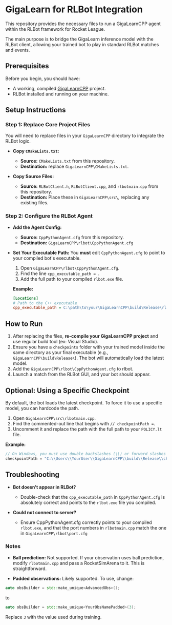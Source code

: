 # GigaLearn for RLBot Integration

This repository provides the necessary files to run a GigaLearnCPP agent within the RLBot framework for Rocket League.

The main purpose is to bridge the GigaLearn inference model with the RLBot client, allowing your trained bot to play in standard RLBot matches and events.

## Prerequisites

Before you begin, you should have:
* A working, compiled [GigaLearnCPP](https://github.com/ZealanL/GigaLearnCPP-Leak) project.
* RLBot installed and running on your machine.

## Setup Instructions

### Step 1: Replace Core Project Files

You will need to replace files in your `GigaLearnCPP` directory to integrate the RLBot logic.

* **Copy `CMakeLists.txt`:**
    * **Source:** `CMakeLists.txt` from this repository.
    * **Destination:** replace `GigaLearnCPP\CMakeLists.txt`.

* **Copy Source Files:**
    * **Source:** `RLBotClient.h`, `RLBotClient.cpp`, and `rlbotmain.cpp` from this repository.
    * **Destination:** Place these in `GigaLearnCPP\src\`, replacing any existing files.

### Step 2: Configure the RLBot Agent

* **Add the Agent Config:**
    * **Source:** `CppPythonAgent.cfg` from this repository.
    * **Destination:** `GigaLearnCPP\rlbot\CppPythonAgent.cfg`

* **Set Your Executable Path:**
    You **must** edit `CppPythonAgent.cfg` to point to your compiled bot's executable.
    1.  Open `GigaLearnCPP\rlbot\CppPythonAgent.cfg`.
    2.  Find the line `cpp_executable_path = `.
    3.  Add the full path to your compiled `rlbot.exe` file.

    **Example:**
    ```ini
    [Locations]
    # Path to the C++ executable
    cpp_executable_path = C:\path\to\your\GigaLearnCPP\build\Release\rlbot.exe
    ```

## How to Run

1.  After replacing the files, **re-compile your GigaLearnCPP project** and use regular build tool (ex: Visual Studio).
2.  Ensure you have a `checkpoints` folder with your trained model inside the same directory as your final executable (e.g., `GigaLearnCPP\build\Release\`). The bot will automatically load the latest model.
3.  Add the `GigaLearnCPP\rlbot\CppPythonAgent.cfg` to rlbot.
4.  Launch a match from the RLBot GUI, and your bot should appear.

## Optional: Using a Specific Checkpoint

By default, the bot loads the latest checkpoint. To force it to use a specific model, you can hardcode the path.

1.  Open `GigaLearnCPP\src\rlbotmain.cpp`.
2.  Find the commented-out line that begins with `// checkpointPath =`.
3.  Uncomment it and replace the path with the full path to your `POLICY.lt` file.

**Example:**
```cpp
// On Windows, you must use double backslashes (\\) or forward slashes (/) in the path.
checkpointPath = "C:\\Users\\YourUser\\GigaLearnCPP\\build\\Release\\checkpoints\\14594451456\\POLICY.lt";
```

## Troubleshooting

* **Bot doesn't appear in RLBot?**
    * Double-check that the `cpp_executable_path` in `CppPythonAgent.cfg` is absolutely correct and points to the `rlbot.exe` file you compiled.

* **Could not connect to server?**
    * Ensure CppPythonAgent.cfg correctly points to your compiled `rlbot.exe`, and that the port numbers in `rlbotmain.cpp` match the one in `GigaLearnCPP\rlbot\port.cfg`

### Notes

* **Ball prediction:** Not supported. If your observation uses ball prediction, modify `rlbotmain.cpp` and pass a RocketSimArena to it. This is straightforward.

* **Padded observations:** Likely supported. To use, change:

```cpp
auto obsBuilder = std::make_unique<AdvancedObs>();
```

to

```cpp
auto obsBuilder = std::make_unique<YourObsNamePadded>(3);
```

Replace `3` with the value used during training.


